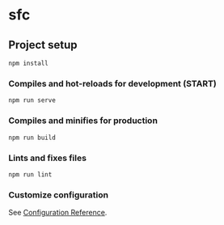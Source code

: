 # sfc

## Project setup
```
npm install
```

### Compiles and hot-reloads for development (START)
```
npm run serve
```

### Compiles and minifies for production
```
npm run build
```

### Lints and fixes files
```
npm run lint
```

### Customize configuration
See [Configuration Reference](https://cli.vuejs.org/config/).
